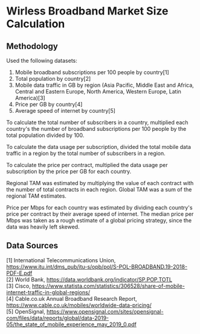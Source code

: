 # Wirless Broadband Market Size Calculation
## Methodology
Used the following datasets:<br />
1. Mobile broadband subscriptions per 100 people by country[1]
2. Total population by country[2]
3. Mobile data traffic in GB by region (Asia Pacific, Middle East and Africa, Central and Eastern Europe, North America, Western Europe, Latin America)[3]
4. Price per GB by country[4]
5. Average speed of internet by country[5]

To calculate the total number of subscribers in a country, multiplied each country's the number of broadband subscriptions per 100 people by the total population divided by 100. <br />

To calculate the data usage per subscription, divided the total mobile data traffic in a region by the total number of subscribers in a region. <br />

To calculate the price per contract, multiplied the data usage per subscription by the price per GB for each country. <br />

Regional TAM was estimated by multiplying the value of each contract with the number of total contracts in each region. Global TAM was a sum of the regional TAM estimates. <br />

Price per Mbps for each country was estimated by dividing each country's price per contract by their average speed of internet. The median price per Mbps was taken as a rough estimate of a global pricing strategy, since the data was heavily left skewed. 

## Data Sources
[1] International Telecommunications Union, https://www.itu.int/dms_pub/itu-s/opb/pol/S-POL-BROADBAND.19-2018-PDF-E.pdf <br />
[2] World Bank, https://data.worldbank.org/indicator/SP.POP.TOTL <br />
[3] Cisco, https://www.statista.com/statistics/306528/share-of-mobile-internet-traffic-in-global-regions/ <br />
[4] Cable.co.uk Annual Broadband Research Report, https://www.cable.co.uk/mobiles/worldwide-data-pricing/<br />
[5] OpenSignal, https://www.opensignal.com/sites/opensignal-com/files/data/reports/global/data-2019-05/the_state_of_mobile_experience_may_2019_0.pdf

